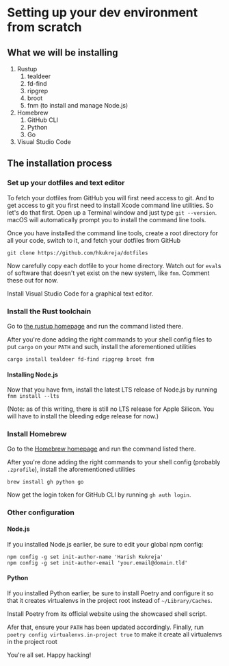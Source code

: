 # Setting up your dev environment from scratch

## What we will be installing

1. Rustup
    1. tealdeer
    1. fd-find
    1. ripgrep
    1. broot
    1. fnm (to install and manage Node.js)
1. Homebrew
    1. GitHub CLI
    1. Python
    1. Go
1. Visual Studio Code

## The installation process

### Set up your dotfiles and text editor

To fetch your dotfiles from GitHub you will first need access to git.
And to get access to git you first need to install Xcode command line utilities.
So let's do that first.
Open up a Terminal window and just type `git --version`. macOS will automatically prompt you to install the command line tools.

Once you have installed the command line tools, create a root directory for all your code, switch to it, and fetch your dotfiles from GitHub

```shell
git clone https://github.com/hkukreja/dotfiles
```

Now carefully copy each dotfile to your home directory. Watch out for `eval`s of software that doesn't yet exist on the new system, like `fnm`. Comment these out for now.

Install Visual Studio Code for a graphical text editor.

### Install the Rust toolchain

Go to [the rustup homepage](rustup.rs) and run the command listed there.

After you're done adding the right commands to your shell config files to put `cargo` on your `PATH` and such, install the aforementioned utilities

```shell
cargo install tealdeer fd-find ripgrep broot fnm
```

#### Installing Node.js

Now that you have fnm, install the latest LTS release of Node.js by running `fnm install --lts`

(Note: as of this writing, there is still no LTS release for Apple Silicon.
You will have to install the bleeding edge release for now.)

### Install Homebrew

Go to the [Homebrew homepage](brew.sh) and run the command listed there.

After you're done adding the right commands to your shell config (probably `.zprofile`), install the aforementioned utilities

```shell
brew install gh python go
```

Now get the login token for GitHub CLI by running `gh auth login`.

### Other configuration

#### Node.js

If you installed Node.js earlier, be sure to edit your global npm config:

```shell
npm config -g set init-author-name 'Harish Kukreja'
npm config -g set init-author-email 'your.email@domain.tld'
```

#### Python

If you installed Python earlier, be sure to install Poetry and configure it so that it creates virtualenvs in the project root instead of `~/Library/Caches`.

Install Poetry from its official website using the showcased shell script.

Afer that, ensure your `PATH` has been updated accordingly.
Finally, run `poetry config virtualenvs.in-project true` to make it create all virtualenvs in the project root

You're all set. Happy hacking!
